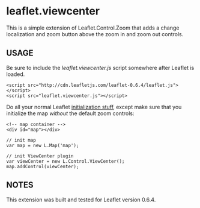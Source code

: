 # leaflet.viewcenter


This is a simple extension of Leaflet.Control.Zoom that adds a change localization and zoom button above the zoom in and zoom out controls.


## USAGE


Be sure to include the *leaflet.viewcenter.js* script somewhere after Leaflet is loaded.

    <script src="http://cdn.leafletjs.com/leaflet-0.6.4/leaflet.js"></script>
    <script src="leaflet.viewcenter.js"></script>


Do all your normal Leaflet [initialization stuff](http://leaflet.cloudmade.com/examples/quick-start.html), except make sure that you initialize the map *without* the default zoom controls:

    <!-- map container -->
    <div id="map"></div>

    // init map
    var map = new L.Map('map');

    // init ViewCenter plugin
    var viewCenter = new L.Control.ViewCenter();
    map.addControl(viewCenter);


## NOTES


This extension was built and tested for Leaflet version 0.6.4.
